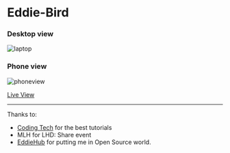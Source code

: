 # Eddie-Bird

### Desktop view
![laptop](https://user-images.githubusercontent.com/73097560/113391928-e46ba680-93c6-11eb-8475-4976b42f7c42.png)

### Phone view
![phoneview](https://user-images.githubusercontent.com/73097560/113392355-930fe700-93c7-11eb-9400-928f1a7ad85a.jpg)

<a href="https://vinzvinci.github.io/Eddie-Bird/">Live View</a>

<hr>

Thanks to:
- <a href="https://www.youtube.com/channel/UCtxCXg-UvSnTKPOzLH4wJaQ">Coding Tech</a> for the best tutorials 
- MLH for LHD: Share event
- <a href="https://github.com/EddieHubCommunity">EddieHub</a> for putting me in Open Source world.
